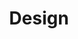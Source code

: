 ---
title: Design
#description: A description of this category
image:

# Badge style
style:
    background: "#2d4a3e"  # Dark forest green
    color: "#fff"
---